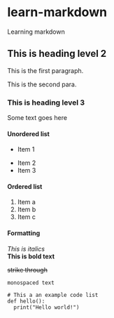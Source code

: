 # learn-markdown
Learning markdown

## This is heading level 2 
This is the first paragraph.

This is the second para.

### This is heading level 3
Some text goes here

#### Unordered list
+ Item 1
- Item 2
- Item 3

#### Ordered list
1. Item a
2. Item b
3. Item c

#### Formatting
*This is italics*<br>
**This is bold text**

~~strike through~~

`monospaced text`

```
# This a an example code list
def hello():
  print("Hello world!")
```
